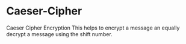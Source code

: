 # Caeser-Cipher
Caeser Cipher Encryption
This helps to encrypt a message an equally decrypt a message using the shift number.
